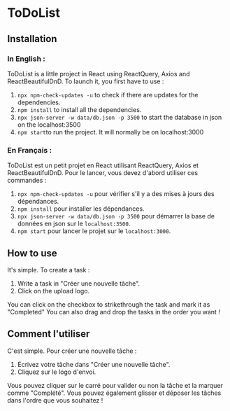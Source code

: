 # ToDoList
## Installation
### In English :
ToDoList is a little project in React using ReactQuery, Axios and ReactBeautifulDnD.
To launch it, you first have to use :

 1. `npx npm-check-updates -u` to check if there are updates for the dependencies.
 2. `npm install` to install all the dependencies.
 3. `npx json-server -w data/db.json -p 3500` to start the database in json on the localhost:3500
 4. `npm start`to run the project. It will normally be on localhost:3000

### En Français :
ToDoList est un petit projet en React utilisant ReactQuery, Axios et ReactBeautifulDnD.
Pour le lancer, vous devez d'abord utiliser ces commandes :

 1. `npx npm-check-updates -u` pour vérifier s'il y a des mises à jours des dépendances.
 2. `npm install` pour installer les dépendances.
 3. `npx json-server -w data/db.json -p 3500` pour démarrer la base de données en json sur le `localhost:3500`.
 4. `npm start` pour lancer le projet sur le `localhost:3000`.

## How to use
It's simple. To create a task :
 1. Write a task in "Créer une nouvelle tâche".
 2. Click on the upload logo.

You can click on the checkbox to strikethrough the task and mark it as "Completed"
You can also drag and drop the tasks in the order you want !

## Comment l'utiliser
C'est simple. Pour créer une nouvelle tâche :

 1. Écrivez votre tâche dans "Créer une nouvelle tâche".
 2. Cliquez sur le logo d'envoi.

Vous pouvez cliquer sur le carré pour valider ou non la tâche et la marquer comme "Complété".
Vous pouvez également glisser et déposer les tâches dans l'ordre que vous souhaitez !
